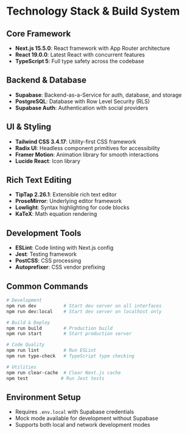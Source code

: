 # Technology Stack & Build System

## Core Framework
- **Next.js 15.5.0**: React framework with App Router architecture
- **React 19.0.0**: Latest React with concurrent features
- **TypeScript 5**: Full type safety across the codebase

## Backend & Database
- **Supabase**: Backend-as-a-Service for auth, database, and storage
- **PostgreSQL**: Database with Row Level Security (RLS)
- **Supabase Auth**: Authentication with social providers

## UI & Styling
- **Tailwind CSS 3.4.17**: Utility-first CSS framework
- **Radix UI**: Headless component primitives for accessibility
- **Framer Motion**: Animation library for smooth interactions
- **Lucide React**: Icon library

## Rich Text Editing
- **TipTap 2.26.1**: Extensible rich text editor
- **ProseMirror**: Underlying editor framework
- **Lowlight**: Syntax highlighting for code blocks
- **KaTeX**: Math equation rendering

## Development Tools
- **ESLint**: Code linting with Next.js config
- **Jest**: Testing framework
- **PostCSS**: CSS processing
- **Autoprefixer**: CSS vendor prefixing

## Common Commands

```bash
# Development
npm run dev          # Start dev server on all interfaces
npm run dev:local    # Start dev server on localhost only

# Build & Deploy
npm run build        # Production build
npm run start        # Start production server

# Code Quality
npm run lint         # Run ESLint
npm run type-check   # TypeScript type checking

# Utilities
npm run clear-cache  # Clear Next.js cache
npm test            # Run Jest tests
```

## Environment Setup
- Requires `.env.local` with Supabase credentials
- Mock mode available for development without Supabase
- Supports both local and network development modes